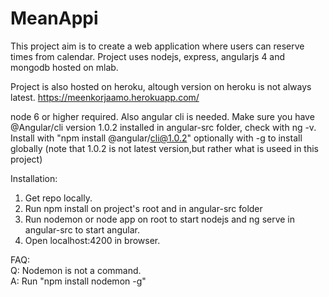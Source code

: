 # MeanAppi

This project aim is to create a web application where users can reserve times from calendar. 
Project uses nodejs, express, angularjs 4 and mongodb hosted on mlab.

Project is also hosted on heroku, altough version on heroku is not always latest.
https://meenkorjaamo.herokuapp.com/

  
node 6 or higher required.
Also angular cli is needed.
Make sure you have @Angular/cli version 1.0.2 installed in angular-src folder, check with ng -v. 
Install with "npm install @angular/cli@1.0.2" optionally with -g to install globally (note that 1.0.2 is not latest version,but rather what is useed in this project)


Installation:

  1. Get repo locally.
  2. Run npm install on project's root and in angular-src folder
  3. Run nodemon or node app on root to start nodejs and ng serve in angular-src to start angular.
  4. Open localhost:4200 in browser.  
  
  
  
FAQ:  
  Q: Nodemon is not a command.  
  A: Run "npm install nodemon -g"
